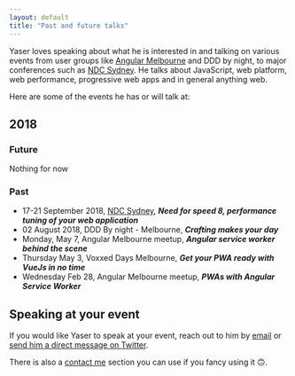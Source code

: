 ```yaml
---
layout: default
title: "Past and future talks"
---
```


Yaser loves speaking about what he is interested in and talking on various events from user groups like [Angular Melbourne](https://www.meetup.com/Angular-Melbourne) and DDD by night, to major conferences such as [NDC Sydney](https://ndcsydney.com/talk/need-for-speed-8-performance-tuning-of-your-web-application/). He talks about JavaScript, web platform, web performance, progressive web apps and in general anything web.

Here are some of the events he has or will talk at:

## 2018

### Future
Nothing for now

### Past
* <i class="fa fa-calendar-o"></i> 17-21 September 2018, [NDC Sydney](https://ndcsydney.com/talk/need-for-speed-8-performance-tuning-of-your-web-application/), ***Need for speed 8, performance tuning of your web application***
* <i class="fa fa-calendar-o"></i> 02 August 2018, DDD By night - Melbourne, ***Crafting makes your day***
* <i class="fa fa-calendar-o"></i> Monday, May 7, Angular Melbourne meetup, ***Angular service worker behind the scene***
* <i class="fa fa-calendar-o"></i> Thursday May 3, Voxxed Days Melbourne, ***Get your PWA ready with VueJs in no time***
* <i class="fa fa-calendar-o"></i> Wednesday Feb 28, Angular Melbourne meetup, ***PWAs with Angular Service Worker***

## Speaking at your event

If you would like Yaser to speak at your event, reach out to him by [email](yaser@mehraban.com.au) or [send him a direct message on Twitter](https://twitter.com/yashints).

There is also a [contact me](/contactme) section you can use if you fancy using it 🙃.


